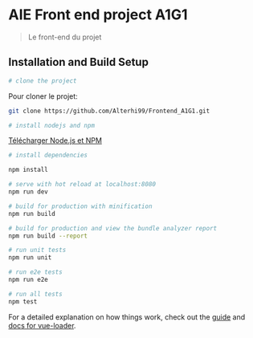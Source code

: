 # AIE Front end project A1G1

> Le front-end du projet

## Installation and Build Setup

``` bash
# clone the project
```
Pour cloner le projet:
``` bash
git clone https://github.com/Alterhi99/Frontend_A1G1.git
```
``` bash
# install nodejs and npm
```
[Télécharger Node.js et NPM](https://nodejs.org/en/)

``` bash
# install dependencies

npm install

# serve with hot reload at localhost:8080
npm run dev

# build for production with minification
npm run build

# build for production and view the bundle analyzer report
npm run build --report

# run unit tests
npm run unit

# run e2e tests
npm run e2e

# run all tests
npm test
```

For a detailed explanation on how things work, check out the [guide](http://vuejs-templates.github.io/webpack/) and [docs for vue-loader](http://vuejs.github.io/vue-loader).
